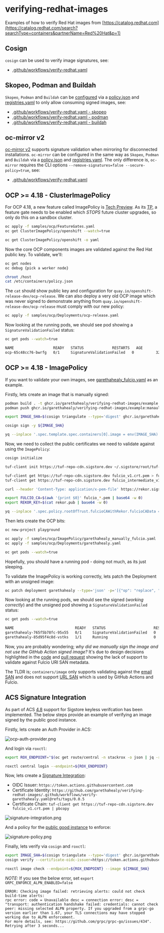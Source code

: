 # verifying-redhat-images

Examples of how to verify Red Hat images from [https://catalog.redhat.com](https://catalog.redhat.com/search?searchType=containers&partnerName=Red%20Hat&p=1)

## Cosign

`cosign` can be used to verify image signatures, see:
- [.github/workflows/verify-redhat.yaml](https://github.com/garethahealy/verifying-redhat-images/blob/main/.github/workflows/verify-redhat.yaml#L30-L31)

## Skopeo, Podman and Buildah

`Skopeo`, `Podman` and `Buildah` can be [configured](https://github.com/garethahealy/verifying-redhat-images/blob/main/.github/workflows/verify-redhat.yaml#L44-L56) via a [policy.json](samples/HOME/.config/containers/policy-ubi9.json) and [registries.yaml](samples/HOME/.config/containers/registries.d/sigstore-registries.yaml)
to only allow consuming signed images, see:
- [.github/workflows/verify-redhat.yaml - skopeo](https://github.com/garethahealy/verifying-redhat-images/blob/main/.github/workflows/verify-redhat.yaml#L143-L144)
- [.github/workflows/verify-redhat.yaml - podman](https://github.com/garethahealy/verifying-redhat-images/blob/main/.github/workflows/verify-redhat.yaml#L58-L59)
- [.github/workflows/verify-redhat.yaml - buildah](https://github.com/garethahealy/verifying-redhat-images/blob/main/.github/workflows/verify-redhat.yaml#L102-L103)

## oc-mirror v2

[oc-mirror v2](https://docs.redhat.com/en/documentation/openshift_container_platform/4.19/html-single/disconnected_environments/index#about-installing-oc-mirror-v2) supports signature validation when mirroring for disconnected installations.
`oc-mirror` can be configured in the same way as `Skopeo`, `Podman` and `Buildah` via a [policy.json](samples/HOME/.config/containers/policy-ubi9.json) and [registries.yaml](samples/HOME/.config/containers/registries.d/sigstore-registries.yaml).
The only difference is, `oc-mirror` requires the CLI options `--remove-signatures=false --secure-policy=true`, see:
- [.github/workflows/verify-redhat.yaml](https://github.com/garethahealy/verifying-redhat-images/blob/main/.github/workflows/verify-redhat.yaml#L187-L188)

## OCP >= 4.18 - ClusterImagePolicy

For OCP 4.18, a new feature called ImagePolicy is [Tech Preview](https://docs.redhat.com/en/documentation/openshift_container_platform/4.18/html-single/nodes/index#nodes-sigstore-configure-parameters_nodes-sigstore-using).
As its [TP](https://access.redhat.com/support/offerings/techpreview/), a feature gate needs to be enabled which *STOPS* future cluster upgrades, so only do this on a sandbox cluster.

```bash
oc apply -f samples/ocp/FeatureGates.yaml
oc get ClusterImagePolicy/openshift --watch=true

oc get ClusterImagePolicy/openshift -o yaml
```

Now the core OCP components images are validated against the Red Hat public key. To validate, we'll:

```bash
oc get nodes
oc debug {pick a worker node}

chroot /host
cat /etc/containers/policy.json
```

The `cat` should show public key and configuration for `quay.io/openshift-release-dev/ocp-release`.
We can also deploy a very old OCP image which was never signed to demonstrate anything from `quay.io/openshift-release-dev/ocp-release` must comply with our new policy:

```bash
oc apply -f samples/ocp/Deployments/ocp-release.yaml
```

Now looking at the running pods, we should see pod showing a `SignatureValidationFailed` status:

```bash
oc get pods --watch=true

NAME                  READY   STATUS             RESTARTS   AGE
ocp-65c48cc76-bwrfg   0/1     SignatureValidationFailed   0          32s
```

## OCP >= 4.18 - ImagePolicy

If you want to validate your own images, see [garethahealy_fulcio.yaml](samples/ocp/ImagePolicy/garethahealy_manually_fulcio.yaml) as an example.

Firstly, lets create an image that is manually signed:

```bash
podman build . -t ghcr.io/garethahealy/verifying-redhat-images/example:manaully-signed --platform linux/amd64
podman push ghcr.io/garethahealy/verifying-redhat-images/example:manaully-signed

export IMAGE_SHA=$(cosign triangulate --type='digest' ghcr.io/garethahealy/verifying-redhat-images/example:manaully-signed)

cosign sign -y ${IMAGE_SHA}

yq --inplace '.spec.template.spec.containers[0].image = env(IMAGE_SHA)' samples/ocp/Deployments/garethahealy.yaml
```

Now, we need to collect the public certificates we need to validate against using the `ImagePolicy`:

```bash
cosign initialize

tuf-client init https://tuf-repo-cdn.sigstore.dev ~/.sigstore/root/tuf-repo-cdn.sigstore.dev/root.json

tuf-client get https://tuf-repo-cdn.sigstore.dev fulcio_v1.crt.pem > fulcio_v1.crt.pem
tuf-client get https://tuf-repo-cdn.sigstore.dev fulcio_intermediate_v1.crt.pem > fulcio_intermediate_v1.crt.pem

curl --header 'Content-Type: application/x-pem-file' https://rekor.sigstore.dev/api/v1/log/publicKey > rekor.pub

export FULCIO_CA=$(awk '{print $0}' fulcio_*.pem | base64 -w 0)
export REKOR_KEY=$(cat rekor.pub | base64 -w 0)

yq --inplace '.spec.policy.rootOfTrust.fulcioCAWithRekor.fulcioCAData = env(FULCIO_CA), .spec.policy.rootOfTrust.fulcioCAWithRekor.rekorKeyData = env(REKOR_KEY)' samples/ocp/ImagePolicy/garethahealy_manually_fulcio.yaml
```

Then lets create the OCP bits:

```bash
oc new-project playground

oc apply -f samples/ocp/ImagePolicy/garethahealy_manually_fulcio.yaml
oc apply -f samples/ocp/Deployments/garethahealy.yaml

oc get pods --watch=true
```

Hopefully, you should have a running pod - doing not much, as its just sleeping.

To validate the ImagePolicy is working correctly, lets patch the Deployment with an unsigned image:

```bash
oc patch deployment garethahealy --type='json' -p='[{"op": "replace", "path": "/spec/template/spec/containers/0/image", "value":"ghcr.io/garethahealy/verifying-redhat-images/example:unsigned"}]'
```

Now looking at the running pods, we should see the signed (_working correctly_) and the unsigned pod showing a `SignatureValidationFailed` status:

```bash
oc get pods --watch=true

NAME                            READY   STATUS                      RESTARTS   AGE
garethahealy-765f5b78fc-95x55   0/1     SignatureValidationFailed   0          3s
garethahealy-85d95f4c8d-vstks   1/1     Running                     0          40s
```

Now, you are probably wondering; _why did we manually sign the image and not use the GitHub Action signed image?_
It's due to design decisions highlighted in the [code](https://github.com/containers/image/blob/v5.36.1/signature/fulcio_cert.go#L173-L181)
and [pull request](https://github.com/containers/image/pull/2235) showing the lack of support to validate against Fulcio URI SAN
metadata.

The TLDR is; `containers/image` only supports validating against the [email SAN](https://search.sigstore.dev/?logIndex=406429900) and
does not support [URL SAN](https://search.sigstore.dev/?logIndex=406064670) which is used by GitHub Actions and Fulcio.

## ACS Signature Integration

As part of ACS [4.8](https://docs.redhat.com/en/documentation/red_hat_advanced_cluster_security_for_kubernetes/4.8/html/operating/verify-image-signatures#securing-container-images-by-using-signature-integration_verify-image-signatures) support for Sigstore keyless
verifcation has been implemented. The below steps provide an example of verifying an image signed by the public good instance.

Firstly, lets create an Auth Provider in ACS:

![ocp-auth-provider.png](images/ocp-auth-provider.png)

And login via `roxctl`:

```bash
export ROX_ENDPOINT="$(oc get route/central -n stackrox -o json | jq -r '.status.ingress[0].host'):443"

roxctl central login --endpoint=${ROX_ENDPOINT}
```

Now, lets create a [Signature Integration](samples/acs/signature-integration.json):

- OIDC Issuer: `https://token.actions.githubusercontent.com`
- Certificate Identity: `https://github.com/garethahealy/verifying-redhat-images/.github/workflows/verify-garethahealy.yaml@refs/tags/0.0.5`
- Certificate Chain: `tuf-client get https://tuf-repo-cdn.sigstore.dev fulcio_v1.crt.pem | pbcopy`

![signature-integration.png](images/signature-integration.png)

And a policy for the [public good instance](samples/acs/public-good-signed.yaml) to enforce:

![signature-policy.png](images/signature-policy.png)

Finally, lets verify via `cosign` and `roxctl`:

```bash
export IMAGE_SHA=$(cosign triangulate --type='digest' ghcr.io/garethahealy/verifying-redhat-images/example:github-signed)
cosign verify --certificate-oidc-issuer=https://token.actions.githubusercontent.com --certificate-identity=https://github.com/garethahealy/verifying-redhat-images/.github/workflows/verify-garethahealy.yaml@refs/tags/0.0.5 ${IMAGE_SHA}

roxctl image check --endpoint=${ROX_ENDPOINT} --image ${IMAGE_SHA}
```

_NOTE:_ If you see the below error, set `export GRPC_ENFORCE_ALPN_ENABLED=false`

```
ERROR: Checking image failed: retrieving alerts: could not check build-time alerts:
rpc error: code = Unavailable desc = connection error: desc = "transport: authentication handshake failed: credentials: cannot check peer: missing selected ALPN property. If you upgraded from a grpc-go version earlier than 1.67, your TLS connections may have stopped working due to ALPN enforcement.
For more details, see: https://github.com/grpc/grpc-go/issues/434". Retrying after 3 seconds...
```
